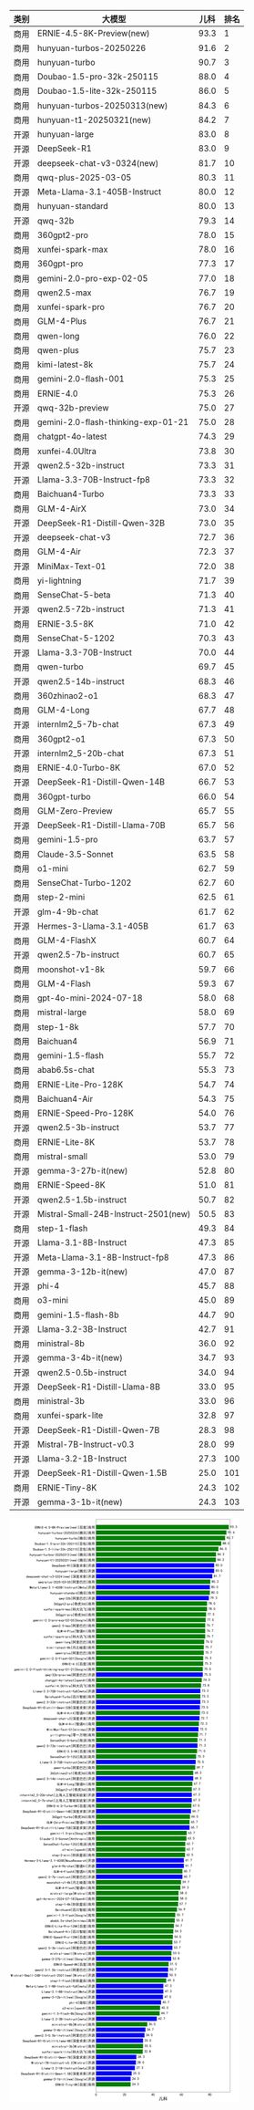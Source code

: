 
| 类别 | 大模型                         | 儿科 | 排名 |
|-----|------------------------------|---------|----|
|商用|ERNIE-4.5-8K-Preview(new)|93.3|1|
|商用|hunyuan-turbos-20250226|91.6|2|
|商用|hunyuan-turbo|90.7|3|
|商用|Doubao-1.5-pro-32k-250115|88.0|4|
|商用|Doubao-1.5-lite-32k-250115|86.0|5|
|商用|hunyuan-turbos-20250313(new)|84.3|6|
|商用|hunyuan-t1-20250321(new)|84.2|7|
|开源|hunyuan-large|83.0|8|
|开源|DeepSeek-R1|83.0|9|
|开源|deepseek-chat-v3-0324(new)|81.7|10|
|商用|qwq-plus-2025-03-05|80.3|11|
|开源|Meta-Llama-3.1-405B-Instruct|80.0|12|
|商用|hunyuan-standard|80.0|13|
|开源|qwq-32b|79.3|14|
|商用|360gpt2-pro|78.0|15|
|商用|xunfei-spark-max|78.0|16|
|商用|360gpt-pro|77.3|17|
|商用|gemini-2.0-pro-exp-02-05|77.0|18|
|商用|qwen2.5-max|76.7|19|
|商用|xunfei-spark-pro|76.7|20|
|商用|GLM-4-Plus|76.7|21|
|商用|qwen-long|76.0|22|
|商用|qwen-plus|75.7|23|
|商用|kimi-latest-8k|75.7|24|
|商用|gemini-2.0-flash-001|75.3|25|
|商用|ERNIE-4.0|75.3|26|
|开源|qwq-32b-preview|75.0|27|
|商用|gemini-2.0-flash-thinking-exp-01-21|75.0|28|
|商用|chatgpt-4o-latest|74.3|29|
|商用|xunfei-4.0Ultra|73.8|30|
|开源|qwen2.5-32b-instruct|73.3|31|
|开源|Llama-3.3-70B-Instruct-fp8|73.3|32|
|商用|Baichuan4-Turbo|73.3|33|
|商用|GLM-4-AirX|73.0|34|
|开源|DeepSeek-R1-Distill-Qwen-32B|73.0|35|
|开源|deepseek-chat-v3|72.7|36|
|商用|GLM-4-Air|72.3|37|
|开源|MiniMax-Text-01|72.0|38|
|商用|yi-lightning|71.7|39|
|商用|SenseChat-5-beta|71.3|40|
|开源|qwen2.5-72b-instruct|71.3|41|
|商用|ERNIE-3.5-8K|71.0|42|
|商用|SenseChat-5-1202|70.3|43|
|开源|Llama-3.3-70B-Instruct|70.0|44|
|商用|qwen-turbo|69.7|45|
|开源|qwen2.5-14b-instruct|68.3|46|
|商用|360zhinao2-o1|68.3|47|
|商用|GLM-4-Long|67.7|48|
|开源|internlm2_5-7b-chat|67.3|49|
|商用|360gpt2-o1|67.3|50|
|开源|internlm2_5-20b-chat|67.3|51|
|商用|ERNIE-4.0-Turbo-8K|67.0|52|
|开源|DeepSeek-R1-Distill-Qwen-14B|66.7|53|
|商用|360gpt-turbo|66.0|54|
|商用|GLM-Zero-Preview|65.7|55|
|开源|DeepSeek-R1-Distill-Llama-70B|65.7|56|
|商用|gemini-1.5-pro|63.7|57|
|商用|Claude-3.5-Sonnet|63.5|58|
|商用|o1-mini|62.7|59|
|商用|SenseChat-Turbo-1202|62.7|60|
|商用|step-2-mini|62.5|61|
|开源|glm-4-9b-chat|61.7|62|
|开源|Hermes-3-Llama-3.1-405B|61.7|63|
|商用|GLM-4-FlashX|60.7|64|
|开源|qwen2.5-7b-instruct|60.7|65|
|商用|moonshot-v1-8k|59.7|66|
|商用|GLM-4-Flash|59.3|67|
|商用|gpt-4o-mini-2024-07-18|58.0|68|
|商用|mistral-large|58.0|69|
|商用|step-1-8k|57.7|70|
|商用|Baichuan4|56.9|71|
|商用|gemini-1.5-flash|55.7|72|
|商用|abab6.5s-chat|55.3|73|
|商用|ERNIE-Lite-Pro-128K|54.7|74|
|商用|Baichuan4-Air|54.3|75|
|商用|ERNIE-Speed-Pro-128K|54.0|76|
|开源|qwen2.5-3b-instruct|53.7|77|
|商用|ERNIE-Lite-8K|53.7|78|
|商用|mistral-small|53.0|79|
|开源|gemma-3-27b-it(new)|52.8|80|
|商用|ERNIE-Speed-8K|51.0|81|
|开源|qwen2.5-1.5b-instruct|50.7|82|
|开源|Mistral-Small-24B-Instruct-2501(new)|50.5|83|
|商用|step-1-flash|49.3|84|
|开源|Llama-3.1-8B-Instruct|47.3|85|
|开源|Meta-Llama-3.1-8B-Instruct-fp8|47.3|86|
|开源|gemma-3-12b-it(new)|47.0|87|
|开源|phi-4|45.7|88|
|商用|o3-mini|45.0|89|
|商用|gemini-1.5-flash-8b|44.7|90|
|开源|Llama-3.2-3B-Instruct|42.7|91|
|商用|ministral-8b|36.0|92|
|开源|gemma-3-4b-it(new)|34.7|93|
|开源|qwen2.5-0.5b-instruct|34.0|94|
|开源|DeepSeek-R1-Distill-Llama-8B|33.0|95|
|商用|ministral-3b|33.0|96|
|商用|xunfei-spark-lite|32.8|97|
|开源|DeepSeek-R1-Distill-Qwen-7B|28.3|98|
|开源|Mistral-7B-Instruct-v0.3|28.0|99|
|开源|Llama-3.2-1B-Instruct|27.3|100|
|开源|DeepSeek-R1-Distill-Qwen-1.5B|25.0|101|
|商用|ERNIE-Tiny-8K|24.3|102|
|开源|gemma-3-1b-it(new)|24.3|103|


![lin](../pic/儿科.png)
